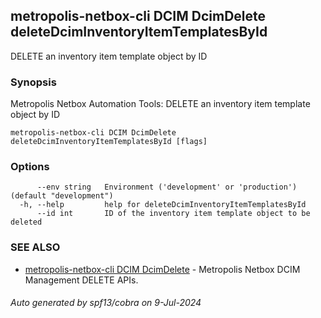 ## metropolis-netbox-cli DCIM DcimDelete deleteDcimInventoryItemTemplatesById

DELETE an inventory item template object by ID

### Synopsis


Metropolis Netbox Automation Tools:
  DELETE an inventory item template object by ID

```
metropolis-netbox-cli DCIM DcimDelete deleteDcimInventoryItemTemplatesById [flags]
```

### Options

```
      --env string   Environment ('development' or 'production') (default "development")
  -h, --help         help for deleteDcimInventoryItemTemplatesById
      --id int       ID of the inventory item template object to be deleted
```

### SEE ALSO

* [metropolis-netbox-cli DCIM DcimDelete]()	 - Metropolis Netbox DCIM Management DELETE APIs.

###### Auto generated by spf13/cobra on 9-Jul-2024
